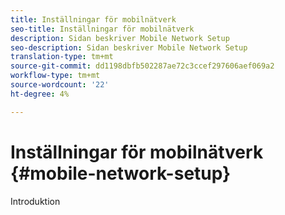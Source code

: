 ```yaml
---
title: Inställningar för mobilnätverk
seo-title: Inställningar för mobilnätverk
description: Sidan beskriver Mobile Network Setup
seo-description: Sidan beskriver Mobile Network Setup
translation-type: tm+mt
source-git-commit: dd1198dbfb502287ae72c3ccef297606aef069a2
workflow-type: tm+mt
source-wordcount: '22'
ht-degree: 4%

---
```



# Inställningar för mobilnätverk {#mobile-network-setup}

Introduktion

